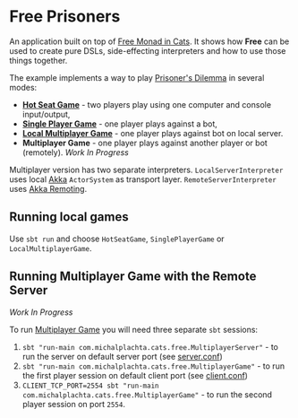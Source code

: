 # Free Prisoners

An application built on top of [Free Monad in Cats](http://typelevel.org/cats/datatypes/freemonad.html). It shows how **Free** can be used to create pure DSLs, side-effecting interpreters and how to use those things together.

The example implements a way to play [Prisoner's Dilemma](https://en.wikipedia.org/wiki/Prisoner's_dilemma) in several modes:

- **[Hot Seat Game](src/main/scala/com/michalplachta/cats/free/HotSeatGame.scala)** - two players play using one computer and console input/output,
- **[Single Player Game](src/main/scala/com/michalplachta/cats/free/SinglePlayerGame.scala)** - one player plays against a bot,
- **[Local Multiplayer Game](src/main/scala/com/michalplachta/cats/free/LocalMultiplayerGame.scala)** - one player plays against bot on local server.
- **Multiplayer Game** - one player plays against another player or bot (remotely). *Work In Progress*

Multiplayer version has two separate interpreters. `LocalServerInterpreter` uses local [Akka](http://akka.io/) `ActorSystem` as transport layer. `RemoteServerInterpreter` uses [Akka Remoting](http://doc.akka.io/docs/akka/2.4/scala/remoting.html).

## Running local games
Use `sbt run` and choose `HotSeatGame`, `SinglePlayerGame` or `LocalMultiplayerGame`.

## Running Multiplayer Game with the Remote Server
*Work In Progress*

To run [Multiplayer Game](src/main/scala/com/michalplachta/cats/free/MultiplayerGame.scala) you will need three separate `sbt` sessions:

1. `sbt "run-main com.michalplachta.cats.free.MultiplayerServer"` - to run the server on default server port (see [server.conf](src/main/resources/server.conf))
1. `sbt "run-main com.michalplachta.cats.free.MultiplayerGame"` - to run the first player session on default client port (see [client.conf](src/main/resources/client.conf))
1. `CLIENT_TCP_PORT=2554 sbt "run-main com.michalplachta.cats.free.MultiplayerGame"` - to run the second player session on port `2554`.

